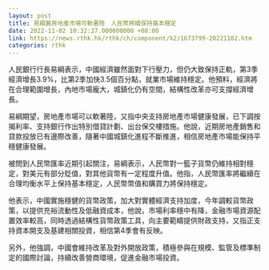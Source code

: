 ```yaml
---
layout: post
title: 易綱冀房地產市場可軟著陸　人民幣將續保持基本穩定
date: 2022-11-02 10:32:27.000000000 +08:00
link: https://news.rthk.hk/rthk/ch/component/k2/1673799-20221102.htm
categories: rthk
---
```


人民銀行行長易綱表示，中國經濟雖然面對下行壓力，但仍大致保持正軌，第3季經濟增長3.9%，比第2季加快3.5個百分點，就業市場維持穩定。他預料，經濟將在合理範圍增長，內地市場龐大，城鎮化仍有空間，結構性改革亦可支撐經濟增長。

易綱期望，房地產市場可以軟著陸，又指中央支持房地產市場健康發展，已下調按揭利率、支持銀行作出特別借貸計劃、出台保交樓措施。他說，近期房地產銷售和貸款投放已有邊際改善，隨著中國城鎮化進程不斷推進，相信房地產市場能保持平穩健康發展。

被問到人民幣匯率近期引起關注，易綱表示，人民幣對一籃子貨幣仍維持相對穩定，對美元有部分貶值，對其他貨幣有一定程度升值。他指，人民幣匯率將繼續在合理均衡水平上保持基本穩定，人民幣幣值和購買力將保持穩定。

他表示，中國實施穩健的貨幣政策，加大對實體經濟支持加度，今年調較貨幣政策，以提供充裕流動性及低融資成本，他說，市場利率穩中有降，金融市場資源配置效率較高，同時透過結構性貨幣政策工具，向主要範疇提供財政支持，又指正支持資本開支及基建相關投資，相信第4季會有反映。

另外，他強調，中國會維持改革及對外開放政策，積極參與在規模、監管及標準制定的國際討論，持續改善營商環境，促進金融市場投資。
